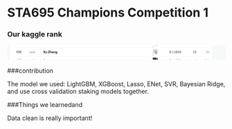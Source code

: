 # STA695 Champions Competition 1

### Our kaggle rank

![screenshot_kaggle](screenshot_kaggle.png)

###contribution

The model we used: LightGBM, XGBoost, Lasso, ENet, SVR, Bayesian Ridge, and use cross validation staking models together.


###Things we learnedand

Data clean is really important!
